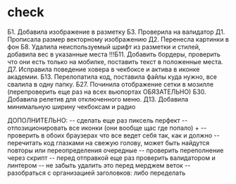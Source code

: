 # check

Б1. Добавила изображение в разметку 
Б3. Проверила на валидатор
Д1. Прописала размер векторному изображению
Д2. Перенесла картинки в фон
Б8. Удалила неиспользуемый шрифт из разметки и стилей, добавила вес в указанные места
!!!Б11. Добавить бордеры, проверить что они есть только на мобилке, поставить текст в положенные места. 
Д7. Исправила поведение ховера в чекбоксе и актива в иконке академии.
Б13. Перелопатила код, поставила файлы куда нужно, все свалила в одну папку.
Б27. Починила отображение сетки в мозилле (перепроверить еще раз на всех вьюпортах ОБЯЗАТЕЛЬНО)
Б30. Добавила релетив для отключенного меню.
Д13. Добавила минимальную ширину чекбоксам и радио

ДОПОЛНИТЕЛЬНО: 
 -- сделать еще раз пиксель перфект 
 -- отпозиционировать все иконки (они вообще щас где попало) + 
 -- проверить в обоих браузерах что все ведет себя так, как и должно 
 -- перечитать код глазками на свежую голову, может быть найдутся повторы или переопределения очередные 
 -- проверить переполнение через скрипт
 -- перед отправкой еще раз проверить валидатором и линтером
 -- не забыть удалить это перед мерджем веток 
 -- разобраться с организацией заголовков: либо переделать 
